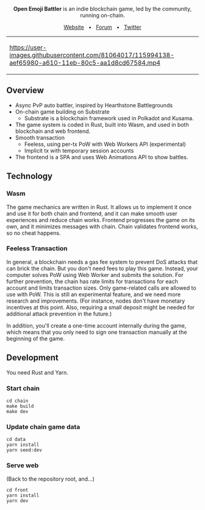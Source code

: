 <div align="center">

**Open Emoji Battler** is an indie blockchain game, led by the community, running on-chain.

[Website](https://game.open-emoji-battler.community/)
&nbsp;
•
&nbsp;
[Forum](https://forum.open-emoji-battler.community/)
&nbsp;
•
&nbsp;
[Twitter](https://twitter.com/OEB_community)

<table><tr><td width="500">

https://user-images.githubusercontent.com/81064017/115994138-aef65980-a610-11eb-80c5-aa1d8cd67584.mp4

</table></tr></td>

</div>

## Overview

- Async PvP auto battler, inspired by Hearthstone Battlegrounds
- On-chain game building on Substrate
  - Substrate is a blockchain framework used in Polkadot and Kusama.
- The game system is coded in Rust, built into Wasm, and used in both blockchain and web frontend.
- Smooth transaction
  - Feeless, using per-tx PoW with Web Workers API (experimental)
  - Implicit tx with temporary session accounts
- The frontend is a SPA and uses Web Animations API to show battles.

## Technology

### Wasm

The game mechanics are written in Rust. It allows us to implement it once and use it for both chain and frontend, and it can make smooth user experiences and reduce chain works. Frontend progresses the game on its own, and it minimizes messages with chain. Chain validates frontend works, so no cheat happens.

### Feeless Transaction

In general, a blockchain needs a gas fee system to prevent DoS attacks that can brick the chain. But you don't need fees to play this game. Instead, your computer solves PoW using Web Worker and submits the solution. For further prevention, the chain has rate limits for transactions for each account and limits transaction sizes. Only game-related calls are allowed to use with PoW. This is still an experimental feature, and we need more research and improvements. (For instance, nodes don't have monetary incentives at this point. Also, requiring a small deposit might be needed for additional attack prevention in the future.)

In addition, you'll create a one-time account internally during the game, which means that you only need to sign one transaction manually at the beginning of the game.

## Development

You need Rust and Yarn.

### Start chain

```
cd chain
make build
make dev
```

### Update chain game data

```
cd data
yarn install
yarn seed:dev
```

### Serve web

(Back to the repository root, and...)

```
cd front
yarn install
yarn dev
```
